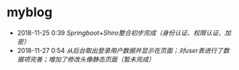 # myblog
+ 2018-11-25 0:39 *Springboot+Shiro整合初步完成（身份认证、权限认证、加密）*
+ 2018-11-27 0:54 *从后台取出登录用户数据并显示在页面；对user表进行了数据项完善；增加了修改头像静态页面（暂未完成）*
